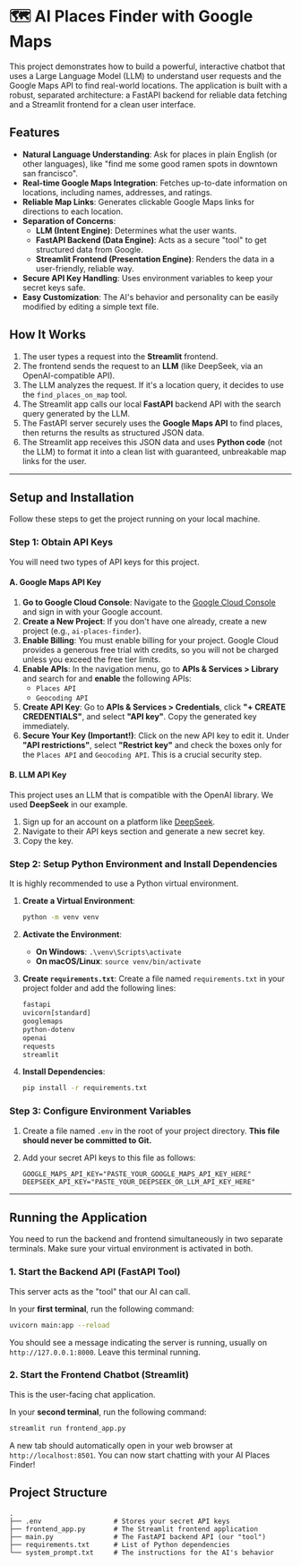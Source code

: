 # 🗺️ AI Places Finder with Google Maps

This project demonstrates how to build a powerful, interactive chatbot that uses a Large Language Model (LLM) to understand user requests and the Google Maps API to find real-world locations. The application is built with a robust, separated architecture: a FastAPI backend for reliable data fetching and a Streamlit frontend for a clean user interface.

## Features

-   **Natural Language Understanding**: Ask for places in plain English (or other languages), like "find me some good ramen spots in downtown san francisco".
-   **Real-time Google Maps Integration**: Fetches up-to-date information on locations, including names, addresses, and ratings.
-   **Reliable Map Links**: Generates clickable Google Maps links for directions to each location.
-   **Separation of Concerns**:
    -   **LLM (Intent Engine)**: Determines what the user wants.
    -   **FastAPI Backend (Data Engine)**: Acts as a secure "tool" to get structured data from Google.
    -   **Streamlit Frontend (Presentation Engine)**: Renders the data in a user-friendly, reliable way.
-   **Secure API Key Handling**: Uses environment variables to keep your secret keys safe.
-   **Easy Customization**: The AI's behavior and personality can be easily modified by editing a simple text file.

## How It Works

1.  The user types a request into the **Streamlit** frontend.
2.  The frontend sends the request to an **LLM** (like DeepSeek, via an OpenAI-compatible API).
3.  The LLM analyzes the request. If it's a location query, it decides to use the `find_places_on_map` tool.
4.  The Streamlit app calls our local **FastAPI** backend API with the search query generated by the LLM.
5.  The FastAPI server securely uses the **Google Maps API** to find places, then returns the results as structured JSON data.
6.  The Streamlit app receives this JSON data and uses **Python code** (not the LLM) to format it into a clean list with guaranteed, unbreakable map links for the user.

---

## Setup and Installation

Follow these steps to get the project running on your local machine.

### Step 1: Obtain API Keys

You will need two types of API keys for this project.

#### A. Google Maps API Key

1.  **Go to Google Cloud Console**: Navigate to the [Google Cloud Console](https://cloud.google.com/) and sign in with your Google account.
2.  **Create a New Project**: If you don't have one already, create a new project (e.g., `ai-places-finder`).
3.  **Enable Billing**: You must enable billing for your project. Google Cloud provides a generous free trial with credits, so you will not be charged unless you exceed the free tier limits.
4.  **Enable APIs**: In the navigation menu, go to **APIs & Services > Library** and search for and **enable** the following APIs:
    -   `Places API`
    -   `Geocoding API`
5.  **Create API Key**: Go to **APIs & Services > Credentials**, click **"+ CREATE CREDENTIALS"**, and select **"API key"**. Copy the generated key immediately.
6.  **Secure Your Key (Important!)**: Click on the new API key to edit it. Under **"API restrictions"**, select **"Restrict key"** and check the boxes only for the `Places API` and `Geocoding API`. This is a crucial security step.

#### B. LLM API Key

This project uses an LLM that is compatible with the OpenAI library. We used **DeepSeek** in our example.

1.  Sign up for an account on a platform like [DeepSeek](https://platform.deepseek.com/).
2.  Navigate to their API keys section and generate a new secret key.
3.  Copy the key.

### Step 2: Setup Python Environment and Install Dependencies

It is highly recommended to use a Python virtual environment.

1.  **Create a Virtual Environment**:
    ```bash
    python -m venv venv
    ```
2.  **Activate the Environment**:
    -   **On Windows**: `.\venv\Scripts\activate`
    -   **On macOS/Linux**: `source venv/bin/activate`

3.  **Create `requirements.txt`**: Create a file named `requirements.txt` in your project folder and add the following lines:
    ```txt
    fastapi
    uvicorn[standard]
    googlemaps
    python-dotenv
    openai
    requests
    streamlit
    ```
4.  **Install Dependencies**:
    ```bash
    pip install -r requirements.txt
    ```

### Step 3: Configure Environment Variables

1.  Create a file named `.env` in the root of your project directory. **This file should never be committed to Git.**
2.  Add your secret API keys to this file as follows:

    ```
    GOOGLE_MAPS_API_KEY="PASTE_YOUR_GOOGLE_MAPS_API_KEY_HERE"
    DEEPSEEK_API_KEY="PASTE_YOUR_DEEPSEEK_OR_LLM_API_KEY_HERE"
    ```

---

## Running the Application

You need to run the backend and frontend simultaneously in two separate terminals. Make sure your virtual environment is activated in both.

### 1. Start the Backend API (FastAPI Tool)

This server acts as the "tool" that our AI can call.

In your **first terminal**, run the following command:
```bash
uvicorn main:app --reload
```
You should see a message indicating the server is running, usually on `http://127.0.0.1:8000`. Leave this terminal running.

### 2. Start the Frontend Chatbot (Streamlit)

This is the user-facing chat application.

In your **second terminal**, run the following command:
```bash
streamlit run frontend_app.py
```
A new tab should automatically open in your web browser at `http://localhost:8501`. You can now start chatting with your AI Places Finder!

## Project Structure

```
.
├── .env                  # Stores your secret API keys
├── frontend_app.py       # The Streamlit frontend application
├── main.py               # The FastAPI backend API (our "tool")
├── requirements.txt      # List of Python dependencies
└── system_prompt.txt     # The instructions for the AI's behavior
```
